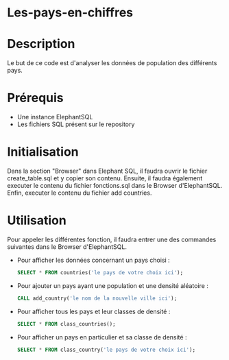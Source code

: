 # Les-pays-en-chiffres

# Description
Le but de ce code est d'analyser les données de population des différents pays.

# Prérequis 
  - Une instance ElephantSQL
  - Les fichiers SQL présent sur le repository
  
# Initialisation
Dans la section "Browser" dans Elephant SQL, il faudra ouvrir le fichier create_table.sql et y copier son contenu.
Ensuite, il faudra également executer le contenu du fichier fonctions.sql dans le Browser d'ElephantSQL.
Enfin, executer le contenu du fichier add countries.

# Utilisation
Pour appeler les différentes fonction, il faudra entrer une des commandes suivantes dans le Browser d'ElephantSQL.

  - Pour afficher les données concernant un pays choisi :
    ```sql
    SELECT * FROM countries('le pays de votre choix ici');
    ```
    
  - Pour ajouter un pays ayant une population et une densité aléatoire :
    ```sql
    CALL add_country('le nom de la nouvelle ville ici');
    ```
    
  - Pour afficher tous les pays et leur classes de densité :
    ```sql
    SELECT * FROM class_countries();
    ```
    
  - Pour afficher un pays en particulier et sa classe de densité :
    ```sql
    SELECT * FROM class_country('le pays de votre choix ici');
    ```

